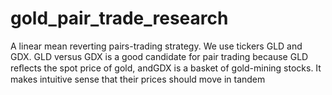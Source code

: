 # gold_pair_trade_research
A linear mean reverting pairs-trading strategy.
We use tickers GLD and GDX. GLD versus GDX is a good candidate for pair trading because GLD reﬂects the spot price of gold, andGDX is a basket of gold-mining stocks. It makes intuitive sense that their prices should move in tandem
